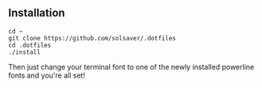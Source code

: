 Installation
------------

```console
cd ~
git clone https://github.com/solsaver/.dotfiles
cd .dotfiles
./install
```

Then just change your terminal font to one of the newly installed
powerline fonts and you're all set!

